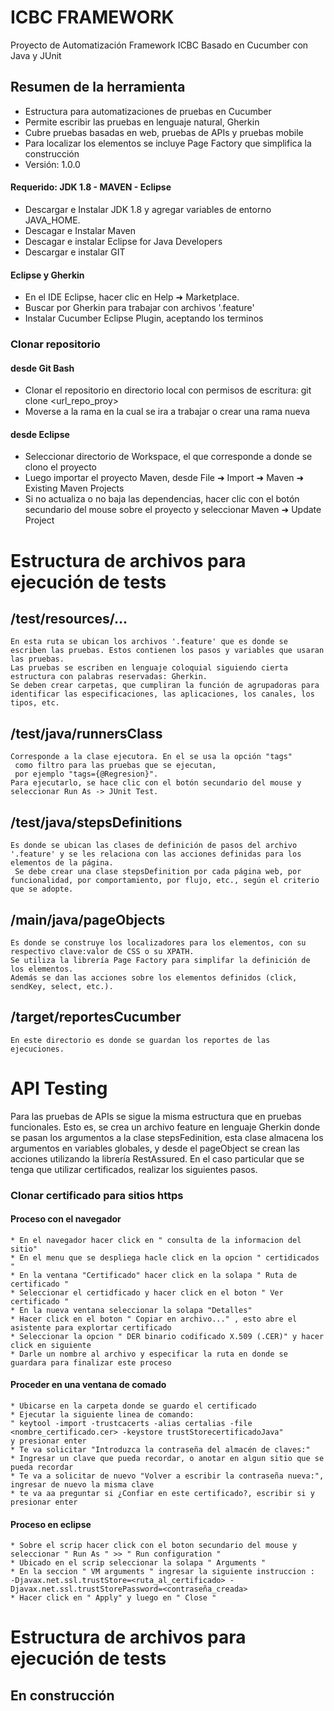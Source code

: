 

ICBC FRAMEWORK
===================
Proyecto de Automatización Framework ICBC
Basado en Cucumber con Java y JUnit

## Resumen de la herramienta ##
* Estructura para automatizaciones de pruebas en Cucumber
* Permite escribir las pruebas en lenguaje natural, Gherkin
* Cubre pruebas basadas en web, pruebas de APIs y pruebas mobile
* Para localizar los elementos se incluye Page Factory que simplifica la construcción
* Versión: 1.0.0


#### Requerido: JDK 1.8 - MAVEN - Eclipse ####
* Descargar e Instalar JDK 1.8 y agregar variables de entorno JAVA_HOME.
* Descagar e Instalar Maven
* Descagar e instalar Eclipse for Java Developers
* Descargar e instalar GIT 


#### Eclipse y Gherkin ####
* En el IDE Eclipse, hacer clic en Help ➜ Marketplace.
* Buscar por Gherkin para trabajar con archivos '.feature'
* Instalar Cucumber Eclipse Plugin, aceptando los terminos 


### Clonar repositorio ###
#### desde Git Bash
* Clonar el repositorio en directorio local con permisos de escritura: git clone <url_repo_proy>
* Moverse a la rama en la cual se ira a trabajar o crear una rama nueva 
#### desde Eclipse
* Seleccionar directorio de Workspace, el que corresponde a donde se clono el proyecto
* Luego importar el proyecto Maven, desde File ➜ Import ➜ Maven ➜ Existing Maven Projects
* Si no actualiza o no baja las dependencias, hacer clic con el botón secundario del mouse sobre el proyecto y seleccionar Maven ➜ Update Project


# Estructura de archivos para ejecución de tests #

## /test/resources/... ##
```
En esta ruta se ubican los archivos '.feature' que es donde se escriben las pruebas. Estos contienen los pasos y variables que usaran las pruebas. 
Las pruebas se escriben en lenguaje coloquial siguiendo cierta estructura con palabras reservadas: Gherkin. 
Se deben crear carpetas, que cumpliran la función de agrupadoras para identificar las especificaciones, las aplicaciones, los canales, los tipos, etc. 
```

## /test/java/runnersClass ##
```
Corresponde a la clase ejecutora. En el se usa la opción "tags"
 como filtro para las pruebas que se ejecutan, 
 por ejemplo "tags={@Regresion}". 
Para ejecutarlo, se hace clic con el botón secundario del mouse y seleccionar Run As -> JUnit Test. 
```

## /test/java/stepsDefinitions ##
```
Es donde se ubican las clases de definición de pasos del archivo '.feature' y se les relaciona con las acciones definidas para los elementos de la página.  
 Se debe crear una clase stepsDefinition por cada página web, por funcionalidad, por comportamiento, por flujo, etc., según el criterio que se adopte.
```

## /main/java/pageObjects ##
```
Es donde se construye los localizadores para los elementos, con su respectivo clave:valor de CSS o su XPATH.  
Se utiliza la librería Page Factory para simplifar la definición de los elementos. 
Además se dan las acciones sobre los elementos definidos (click, sendKey, select, etc.). 
```

## /target/reportesCucumber ##
```
En este directorio es donde se guardan los reportes de las ejecuciones.
```

# API Testing #

Para las pruebas de APIs se sigue la misma estructura que en pruebas funcionales. 
Esto es, se crea un archivo feature en lenguaje Gherkin donde se pasan los argumentos
 a la clase stepsFedinition, esta clase almacena los argumentos en variables globales,
 y desde el pageObject se crean las acciones utilizando la librería RestAssured.
En el caso particular que se tenga que utilizar certificados, realizar los siguientes pasos.

### Clonar certificado para sitios https ###

#### Proceso con el navegador ####
```
* En el navegador hacer click en " consulta de la informacion del sitio"
* En el menu que se despliega hacle click en la opcion " certidicados "
* En la ventana "Certificado" hacer click en la solapa " Ruta de certificado "
* Seleccionar el certidficado y hacer click en el boton " Ver certificado "
* En la nueva ventana seleccionar la solapa "Detalles"
* Hacer click en el boton " Copiar en archivo..." , esto abre el asistente para explortar certificado
* Seleccionar la opcion " DER binario codificado X.509 (.CER)" y hacer click en siguiente
* Darle un nombre al archivo y especificar la ruta en donde se guardara para finalizar este proceso
```

#### Proceder en una ventana de comado ####
```
* Ubicarse en la carpeta donde se guardo el certificado
* Ejecutar la siguiente linea de comando: 
" keytool -import -trustcacerts -alias certalias -file <nombre_certificado.cer> -keystore trustStorecertificadoJava"
y presionar enter
* Te va solicitar "Introduzca la contraseña del almacén de claves:"
* Ingresar un clave que pueda recordar, o anotar en algun sitio que se pueda recordar
* Te va a solicitar de nuevo "Volver a escribir la contraseña nueva:", ingresar de nuevo la misma clave
* te va aa preguntar si ¿Confiar en este certificado?, escribir si y presionar enter
```

#### Proceso en eclipse ####
```
* Sobre el scrip hacer click con el boton secundario del mouse y seleccionar " Run As " >> " Run configuration "
* Ubicado en el scrip seleccionar la solapa " Arguments " 
* En la seccion " VM arguments " ingresar la siguiente instruccion : 
-Djavax.net.ssl.trustStore=<ruta_al_certificado> -Djavax.net.ssl.trustStorePassword=<contraseña_creada>
* Hacer click en " Apply" y luego en " Close "
```


# Estructura de archivos para ejecución de tests #

## En construcción ##

